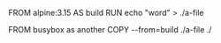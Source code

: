 FROM alpine:3.15 AS build
RUN echo "word" > ./a-file

FROM busybox as another
COPY --from=build ./a-file ./